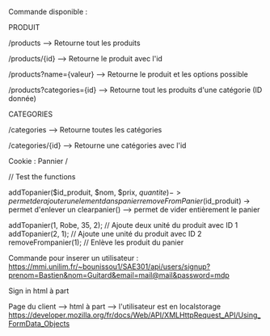 Commande disponible : 

PRODUIT

/products --> Retourne tout les produits

/products/{id} --> Retourne le produit avec l'id

/products?name={valeur} --> Retourne le produit et les options possible

/products?categories={id} --> Retourne tout les produits d'une catégorie (ID donnée)

CATEGORIES

/categories --> Retourne toutes les catégories

/categories/{id} --> Retourne une catégories avec l'id 

Cookie : Pannier /

// Test the functions

addTopanier($id_produit, $nom, $prix, $quantite) -> permet de rajouter un element dans panier
removeFromPanier($id_produit) -> permet d'enlever un 
clearpanier() --> permet de vider entièrement le panier 

addTopanier(1, Robe, 35, 2); // Ajoute deux unité du produit avec ID 1 
addTopanier(2, 1); // Ajoute une unité du produit avec ID 2 
removeFrompanier(1); // Enlève les produit du panier 


Commande pour inserer un utilisateur : https://mmi.unilim.fr/~bounissou1/SAE301/api/users/signup?prenom=Bastien&nom=Guitard&email=mail@mail&password=mdp




Sign in html à part 



Page du client -->  html à part 
--> l'utilisateur est en localstorage 
https://developer.mozilla.org/fr/docs/Web/API/XMLHttpRequest_API/Using_FormData_Objects